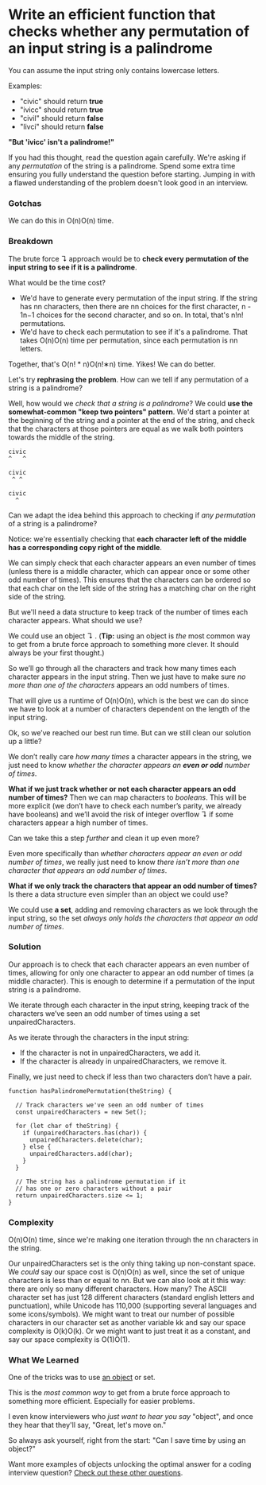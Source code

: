 # Write an efficient  function  that checks whether any  permutation  of an input string is a  palindrome

You can assume the input string only contains lowercase letters.

Examples:

-   "civic" should return  **true**
-   "ivicc" should return  **true**
-   "civil" should return  **false**
-   "livci" should return  **false**

**"But 'ivicc' isn't a palindrome!"**

If you had this thought, read the question again carefully. We're asking if any  _permutation_  of the string is a palindrome. Spend some extra time ensuring you fully understand the question before starting. Jumping in with a flawed understanding of the problem doesn't look good in an interview.

### Gotchas

We can do this in  O(n)O(n)  time.

### Breakdown

The  brute force  ↴ approach would be to  **check every permutation of the input string to see if it is a palindrome**.

What would be the time cost?

-   We'd have to generate every permutation of the input string. If the string has  nn  characters, then there are  nn  choices for the first character,  n - 1n−1  choices for the second character, and so on. In total, that's  n!n!  permutations.
-   We'd have to check each permutation to see if it's a palindrome. That takes  O(n)O(n)  time per permutation, since each permutation is  nn  letters.

Together, that's  O(n! * n)O(n!∗n)  time. Yikes! We can do better.

Let's try  **rephrasing the problem**. How can we tell if any permutation of a string is a palindrome?

Well, how would we  _check that a string is a palindrome_? We could  **use the somewhat-common "keep two pointers" pattern**. We'd start a pointer at the beginning of the string and a pointer at the end of the string, and check that the characters at those pointers are equal as we walk both pointers towards the middle of the string.

    civic
    ^   ^
    
    civic
     ^ ^
    
    civic
      ^

Can we adapt the idea behind this approach to checking if  _any permutation_  of a string is a palindrome?

Notice: we're essentially checking that  **each character left of the middle has a corresponding copy right of the middle**.

We can simply check that each character appears an even number of times (unless there is a middle character, which can appear once or some other odd number of times). This ensures that the characters can be ordered so that each char on the left side of the string has a matching char on the right side of the string.

But we'll need a data structure to keep track of the number of times each character appears. What should we use?

We could use  an object  ↴ . (**Tip:**  using  an object  is  _the_  most common way to get from a brute force approach to something more clever. It should always be your first thought.)

So we’ll go through all the characters and track how many times each character appears in the input string. Then we just have to make sure  _no more than one of the characters_  appears an odd numbers of times.

That will give us a runtime of  O(n)O(n), which is the best we can do since we have to look at a number of characters dependent on the length of the input string.

Ok, so we’ve reached our best run time. But can we still clean our solution up a little?

We don’t really care  _how many times_  a character appears in the string, we just need to know  _whether the character appears an  **even or odd**  number of times_.

**What if we just track whether or not each character appears an odd number of times?**  Then we can map characters to  _booleans_. This will be more explicit (we don’t have to check each number’s parity, we already have booleans) and we’ll avoid the risk of  integer overflow  ↴ if some characters appear a high number of times.

Can we take this a step  _further_  and clean it up even more?

Even more specifically than  _whether characters appear an even or odd number of times_, we really just need to know  _there isn’t more than one character that appears an odd number of times_.

**What if we only track the characters that appear an odd number of times?** Is there a data structure even simpler than an object we could use?

We could use **a set**, adding and removing characters as we look through the input string, so the set  _always only holds the characters that appear an odd number of times_.

### Solution

Our approach is to check that each character appears an even number of times, allowing for only one character to appear an odd number of times (a middle character). This is enough to determine if a permutation of the input string is a palindrome.

We iterate through each character in the input string, keeping track of the characters we’ve seen an odd number of times using  a set  unpairedCharacters.

As we iterate through the characters in the input string:

-   If the character is not in  unpairedCharacters, we add it.
-   If the character is already in  unpairedCharacters, we remove it.

Finally, we just need to check if less than two characters don’t have a pair.

    function hasPalindromePermutation(theString) {
    
      // Track characters we've seen an odd number of times
      const unpairedCharacters = new Set();
    
      for (let char of theString) {
        if (unpairedCharacters.has(char)) {
          unpairedCharacters.delete(char);
        } else {
          unpairedCharacters.add(char);
        }
      }
    
      // The string has a palindrome permutation if it
      // has one or zero characters without a pair
      return unpairedCharacters.size <= 1;
    }

### Complexity

O(n)O(n)  time, since we're making one iteration through the  nn  characters in the string.

Our  unpairedCharacters  set  is the only thing taking up non-constant space. We  _could_  say our space cost is  O(n)O(n)  as well, since the set of unique characters is less than or equal to  nn. But we can also look at it this way: there are only so many different characters. How many? The ASCII character set has just 128 different characters (standard english letters and punctuation), while Unicode has 110,000 (supporting several languages and some icons/symbols). We might want to treat our number of possible characters in our character  set  as another variable  kk  and say our space complexity is  O(k)O(k). Or we might want to just treat it as a constant, and say our space complexity is  O(1)O(1).

### What We Learned

One of the tricks was to use [an object](https://www.interviewcake.com/concept/hash-map) or set.

This is the  _most common way_  to get from a brute force approach to something more efficient. Especially for easier problems.

I even know interviewers who  _just want to hear you say_  "object", and once they hear that they'll say, "Great, let's move on."

So always ask yourself, right from the start: "Can I save time by using  an object?"

Want more examples of  objects  unlocking the optimal answer for a coding interview question?  [Check out these other questions](https://www.interviewcake.com/concept/hash-map#related_questions).
